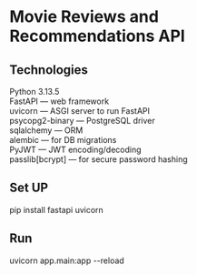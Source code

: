 # Movie Reviews and Recommendations API

## Technologies
Python 3.13.5  
FastAPI — web framework  
uvicorn — ASGI server to run FastAPI  
psycopg2-binary — PostgreSQL driver  
sqlalchemy — ORM  
alembic — for DB migrations  
PyJWT — JWT encoding/decoding  
passlib[bcrypt] — for secure password hashing  

## Set UP
pip install fastapi uvicorn  

## Run
uvicorn app.main:app --reload  
